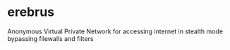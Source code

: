 # erebrus
Anonymous Virtual Private Network for accessing internet in stealth mode bypassing filewalls and filters
